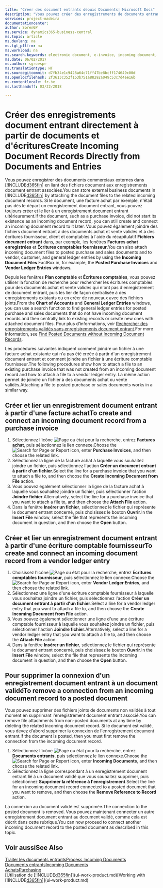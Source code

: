 ```yaml
---
title: "Créer des document entrants depuis Documents| Microsoft Docs"
description: "Vous pouvez créer des enregistrements de documents entrants, tels que des factures électroniques, et gérer des tâches OCR, du commerce électronique, et de l'échange de documents."
services: project-madeira
documentationcenter: 
author: SorenGP
ms.service: dynamics365-business-central
ms.topic: article
ms.devlang: na
ms.tgt_pltfrm: na
ms.workload: na
ms.search.keywords: electronic document, e-invoice, incoming document, OCR, ecommerce, document exchange, import invoice
ms.date: 06/02/2017
ms.author: sgroespe
ms.translationtype: HT
ms.sourcegitcommit: d7fb34e1c9428a64c71ff47be8bcff174649c00d
ms.openlocfilehash: 2f3613c352f163b751a88292a049c53c7d4ee16b
ms.contentlocale: fr-be
ms.lasthandoff: 03/22/2018

---
```

# <a name="create-incoming-document-records-directly-from-documents-and-entries"></a><span data-ttu-id="c5f37-103">Créer des enregistrements document entrant directement à partir de documents et d'écritures</span><span class="sxs-lookup"><span data-stu-id="c5f37-103">Create Incoming Document Records Directly from Documents and Entries</span></span>
<span data-ttu-id="c5f37-104">Vous pouvez enregistrer des documents commerciaux externes dans [!INCLUDE[d365fin](includes/d365fin_md.md)] en liant des fichiers document aux enregistrements document entrant associées.</span><span class="sxs-lookup"><span data-stu-id="c5f37-104">You can store external business documents in [!INCLUDE[d365fin](includes/d365fin_md.md)] by attaching the document files to the related incoming document records.</span></span> <span data-ttu-id="c5f37-105">Si le document, une facture achat par exemple, n'était pas dès le départ un enregistrement document entrant, vous pouvez toujours créer et le lier à un enregistrement document entrant ultérieurement.</span><span class="sxs-lookup"><span data-stu-id="c5f37-105">If the document, such as a purchase invoice, did not start its existence as an incoming document record, you can still create and connect an incoming document record to it later.</span></span> <span data-ttu-id="c5f37-106">Vous pouvez également joindre des fichiers document entrant à des documents achat et vente validés et à des écritures fournisseur, client et comptables à l'aide du récapitulatif **Fichiers document entrant** dans, par exemple, les fenêtres **Factures achat enregistrées** et **Écritures comptables fournisseur**.</span><span class="sxs-lookup"><span data-stu-id="c5f37-106">You can also attach incoming document files to posted purchase and sales documents and to vendor, customer, and general ledger entries by using the **Incoming Document Files** FactBox in, for example, the **Posted Purchase Invoices** and **Vendor Ledger Entries** windows.</span></span>

<span data-ttu-id="c5f37-107">Depuis les fenêtres **Plan comptable** et **Écritures comptables**, vous pouvez utiliser la fonction de recherche pour rechercher les écritures comptables pour des documents achat et vente validés qui n'ont pas d'enregistrement de document entrant, puis les lier de façon centralisée à des enregistrements existants ou en créer de nouveaux avec des fichiers joints.</span><span class="sxs-lookup"><span data-stu-id="c5f37-107">From the **Chart of Accounts** and **General Ledger Entries** windows, you can use a search function to find general ledger entries for posted purchase and sales documents that do not have incoming document records and then centrally link to existing records or create new ones with attached document files.</span></span> <span data-ttu-id="c5f37-108">Pour plus d'informations, voir [Rechercher des enregistrements validés sans enregistrements document entrant](across-how-find-posted-documents-without-income-document-records.md).</span><span class="sxs-lookup"><span data-stu-id="c5f37-108">For more information, see [Find Posted Documents without Incoming Document Records](across-how-find-posted-documents-without-income-document-records.md).</span></span>

<span data-ttu-id="c5f37-109">Les procédures suivantes indiquent comment joindre un fichier à une facture achat existante qui n'a pas été créée à partir d'un enregistrement document entrant et comment joindre un fichier à une écriture comptable fournisseur.</span><span class="sxs-lookup"><span data-stu-id="c5f37-109">The following procedures show how to attach a file to an existing purchase invoice that was not created from an incoming document record and how to attach a file to a vendor ledger entry.</span></span> <span data-ttu-id="c5f37-110">La même action permet de joindre un fichier à des documents achat ou vente validés.</span><span class="sxs-lookup"><span data-stu-id="c5f37-110">Attaching a file to posted purchase or sales documents works in a similar way.</span></span>

## <a name="to-create-and-connect-an-incoming-document-record-from-a-purchase-invoice"></a><span data-ttu-id="c5f37-111">Créer et lier un enregistrement document entrant à partir d'une facture achat</span><span class="sxs-lookup"><span data-stu-id="c5f37-111">To create and connect an incoming document record from a purchase invoice</span></span>
1. <span data-ttu-id="c5f37-112">Sélectionnez l'icône ![Page ou état pour la recherche](media/ui-search/search_small.png "icône Page ou état pour la recherche"), entrez **Factures achat**, puis sélectionnez le lien connexe.</span><span class="sxs-lookup"><span data-stu-id="c5f37-112">Choose the ![Search for Page or Report](media/ui-search/search_small.png "Search for Page or Report icon") icon, enter **Purchase Invoices**, and then choose the related link.</span></span>
2. <span data-ttu-id="c5f37-113">Sélectionnez la ligne de la facture achat à laquelle vous souhaitez joindre un fichier, puis sélectionnez l'action **Créer un document entrant à partir d'un fichier**.</span><span class="sxs-lookup"><span data-stu-id="c5f37-113">Select the line for a purchase invoice that you want to attach a file to, and then choose the **Create Incoming Document from File** action.</span></span>
3. <span data-ttu-id="c5f37-114">Vous pouvez également sélectionner la ligne de la facture achat à laquelle vous souhaitez joindre un fichier, puis sélectionner l'action **Joindre fichier**.</span><span class="sxs-lookup"><span data-stu-id="c5f37-114">Alternatively, select the line for a purchase invoice that you want to attach a file to, and then choose the **Attach File** action.</span></span>
4. <span data-ttu-id="c5f37-115">Dans la fenêtre **Insérer un fichier**, sélectionnez le fichier qui représente le document entrant concerné, puis choisissez le bouton **Ouvrir**.</span><span class="sxs-lookup"><span data-stu-id="c5f37-115">In the **Insert File** window, select the file that represents the incoming document in question, and then choose the **Open** button.</span></span>

## <a name="to-create-and-connect-an-incoming-document-record-from-a-vendor-ledger-entry"></a><span data-ttu-id="c5f37-116">Créer et lier un enregistrement document entrant à partir d'une écriture comptable fournisseur</span><span class="sxs-lookup"><span data-stu-id="c5f37-116">To create and connect an incoming document record from a vendor ledger entry</span></span>
1. <span data-ttu-id="c5f37-117">Choisissez l'icône ![Page ou état pour la recherche](media/ui-search/search_small.png "icône Page ou état pour la recherche"), entrez **Écritures comptables fournisseur**, puis sélectionnez le lien connexe.</span><span class="sxs-lookup"><span data-stu-id="c5f37-117">Choose the ![Search for Page or Report](media/ui-search/search_small.png "Search for Page or Report icon") icon, enter **Vendor Ledger Entries**, and then choose the related link.</span></span>
2. <span data-ttu-id="c5f37-118">Sélectionnez une ligne d'une écriture comptable fournisseur à laquelle vous souhaitez joindre un fichier, puis sélectionnez l'action **Créer un document entrant à partir d'un fichier**.</span><span class="sxs-lookup"><span data-stu-id="c5f37-118">Select a line for a vendor ledger entry that you want to attach a file to, and then choose the **Create Incoming Document from File** action.</span></span>
3. <span data-ttu-id="c5f37-119">Vous pouvez également sélectionner une ligne d'une une écriture comptable fournisseur à laquelle vous souhaitez joindre un fichier, puis sélectionner l'action **Joindre fichier**.</span><span class="sxs-lookup"><span data-stu-id="c5f37-119">Alternatively, select a line for a vendor ledger entry that you want to attach a file to, and then choose the **Attach File** action.</span></span>
4. <span data-ttu-id="c5f37-120">Dans la fenêtre **Insérer un fichier**, sélectionnez le fichier qui représente le document entrant concerné, puis choisissez le bouton **Ouvrir**.</span><span class="sxs-lookup"><span data-stu-id="c5f37-120">In the **Insert File** window, select the file that represents the incoming document in question, and then choose the **Open** button.</span></span>

## <a name="to-remove-a-connection-from-an-incoming-document-record-to-a-posted-document"></a><span data-ttu-id="c5f37-121">Pour supprimer la connexion d'un enregistrement document entrant à un document validé</span><span class="sxs-lookup"><span data-stu-id="c5f37-121">To remove a connection from an incoming document record to a posted document</span></span>
<span data-ttu-id="c5f37-122">Vous pouvez supprimer des fichiers joints de documents non validés à tout moment en supprimant l'enregistrement document entrant associé.</span><span class="sxs-lookup"><span data-stu-id="c5f37-122">You can remove file attachments from non-posted documents at any time by deleting the related incoming document record.</span></span> <span data-ttu-id="c5f37-123">Si le document est validé, vous devez d'abord supprimer la connexion de l'enregistrement document entrant.</span><span class="sxs-lookup"><span data-stu-id="c5f37-123">If the document is posted, then you must first remove the connection from the incoming document record.</span></span>

1. <span data-ttu-id="c5f37-124">Sélectionnez l'icône ![Page ou état pour la recherche](media/ui-search/search_small.png "icône Page ou état pour la recherche"), entrez **Documents entrants**, puis sélectionnez le lien connexe.</span><span class="sxs-lookup"><span data-stu-id="c5f37-124">Choose the ![Search for Page or Report](media/ui-search/search_small.png "Search for Page or Report icon") icon, enter **Incoming Documents**, and then choose the related link.</span></span>
2. <span data-ttu-id="c5f37-125">Sélectionnez la ligne correspondant à un enregistrement document entrant lié à un document validé que vous souhaitez supprimer, puis sélectionnez **Supprimer la référence à l'enregistrement**.</span><span class="sxs-lookup"><span data-stu-id="c5f37-125">Select the line for an incoming document record connected to a posted document that you want to remove, and then choose the **Remove Reference to Record** action.</span></span>

<span data-ttu-id="c5f37-126">La connexion au document validé est supprimée.</span><span class="sxs-lookup"><span data-stu-id="c5f37-126">The connection to the posted document is removed.</span></span> <span data-ttu-id="c5f37-127">Vous pouvez maintenant connecter un autre enregistrement document entrant au document validé, comme cela est décrit dans cette rubrique.</span><span class="sxs-lookup"><span data-stu-id="c5f37-127">You can now proceed to connect another incoming document record to the posted document as described in this topic.</span></span>

## <a name="see-also"></a><span data-ttu-id="c5f37-128">Voir aussi</span><span class="sxs-lookup"><span data-stu-id="c5f37-128">See Also</span></span>
[<span data-ttu-id="c5f37-129">Traiter les documents entrants</span><span class="sxs-lookup"><span data-stu-id="c5f37-129">Process Incoming Documents</span></span>](across-process-income-documents.md)  
[<span data-ttu-id="c5f37-130">Documents entrants</span><span class="sxs-lookup"><span data-stu-id="c5f37-130">Incoming Documents</span></span>](across-income-documents.md)  
[<span data-ttu-id="c5f37-131">Achats</span><span class="sxs-lookup"><span data-stu-id="c5f37-131">Purchasing</span></span>](purchasing-manage-purchasing.md)  
<span data-ttu-id="c5f37-132">[Utilisation de [!INCLUDE[d365fin](includes/d365fin_md.md)]](ui-work-product.md)</span><span class="sxs-lookup"><span data-stu-id="c5f37-132">[Working with [!INCLUDE[d365fin](includes/d365fin_md.md)]](ui-work-product.md)</span></span>

